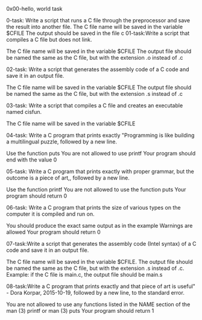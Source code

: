 0x00-hello, world task

0-task: Write a script that runs a C file through the preprocessor and save the result into another file.
The C file name will be saved in the variable $CFILE
The output should be saved in the file c
01-task:Write a script that compiles a C file but does not link.

The C file name will be saved in the variable $CFILE
The output file should be named the same as the C file, but with the extension .o instead of .c

02-task: Write a script that generates the assembly code of a C code and save it in an output file.

The C file name will be saved in the variable $CFILE
The output file should be named the same as the C file, but with the extension .s instead of .c

03-task: Write a script that compiles a C file and creates an executable named cisfun.

The C file name will be saved in the variable $CFILE

04-task: Write a C program that prints exactly "Programming is like building a multilingual puzzle, followed by a new line.

Use the function puts
You are not allowed to use printf
Your program should end with the value 0

05-task: Write a C program that prints exactly with proper grammar, but the outcome is a piece of art,, followed by a new line.

Use the function printf
You are not allowed to use the function puts
Your program should return 0

06-task: Write a C program that prints the size of various types on the computer it is compiled and run on.

You should produce the exact same output as in the example
Warnings are allowed
Your program should return 0

07-task:Write a script that generates the assembly code (Intel syntax) of a C code and save it in an output file.

The C file name will be saved in the variable $CFILE.
The output file should be named the same as the C file, but with the extension .s instead of .c.
Example: if the C file is main.c, the output file should be main.s

08-task:Write a C program that prints exactly and that piece of art is useful" - Dora Korpar, 2015-10-19, followed by a new line, to the standard error.

You are not allowed to use any functions listed in the NAME section of the man (3) printf or man (3) puts
Your program should return 1

